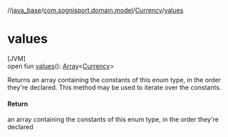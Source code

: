//[java_base](../../../index.md)/[com.sognisport.domain.model](../index.md)/[Currency](index.md)/[values](values.md)

# values

[JVM]\
open fun [values](values.md)(): [Array](https://kotlinlang.org/api/latest/jvm/stdlib/kotlin/-array/index.html)&lt;[Currency](index.md)&gt;

Returns an array containing the constants of this enum type, in the order they're declared. This method may be used to iterate over the constants.

#### Return

an array containing the constants of this enum type, in the order they're declared
